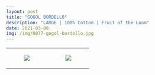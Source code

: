 ```yaml
---
layout: post
title: "GOGOL BORDELLO"
description: "LARGE | 100% Cotton | Fruit of the Loom"
date: 2021-03-08
img: /img/0077-gogol-bordello.jpg
---
```




<table style="width:100%;"><tr><td style="vertical-align:top;">
      <figure class="tmblr-full" data-orig-height="2048" data-orig-width="1365" data-orig-src="https://concertshirts.netlify.app/shirts/0077/0077-01.jpg"><img src="https://64.media.tumblr.com/8a73e6ec15c0fcec9b3e4d39ba7060ab/6c8db8742873f1ce-c8/s540x810/eb9d1a9f6e42055d7ea3d77d0bc96acd59227de4.jpg" data-orig-height="2048" data-orig-width="1365" data-orig-src="https://concertshirts.netlify.app/shirts/0077/0077-01.jpg"/></figure></td>
    <td style="vertical-align:top;">
      <figure class="tmblr-full" data-orig-height="2048" data-orig-width="1365" data-orig-src="https://concertshirts.netlify.app/shirts/0077/0077-02.jpg"><img src="https://64.media.tumblr.com/497e73833bb353aedd6f3965aed16afe/6c8db8742873f1ce-b2/s540x810/3036de55ba85e31298f1537b2972a96223ee3675.jpg" data-orig-height="2048" data-orig-width="1365" data-orig-src="https://concertshirts.netlify.app/shirts/0077/0077-02.jpg"/></figure></td>
  </tr></table>
